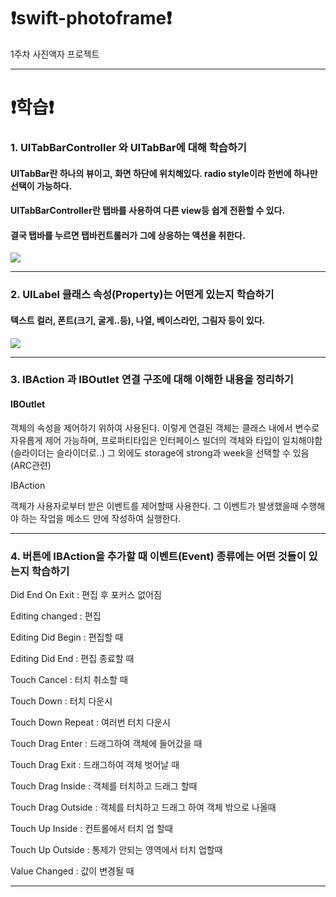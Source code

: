 # ❗️swift-photoframe❗️
1주차 사진액자 프로젝트

- - -
# ❗️학습❗️
### 1. UITabBarController 와 UITabBar에 대해 학습하기
#### UITabBar란 하나의 뷰이고, 화면 하단에 위치해있다. radio style이라 한번에 하나만 선택이 가능하다.
#### UITabBarController란 탭바를 사용하여 다른 view등 쉽게 전환할 수 있다.
#### 결국 탭바를 누르면 탭바컨트롤러가 그에 상응하는 액션을 취한다.
<img src="https://user-images.githubusercontent.com/97685264/223128583-d7f9b1ff-180e-4bec-bcdd-3e1ee2ff7121.png">
 
 - - -

### 2. UILabel 클래스 속성(Property)는 어떤게 있는지 학습하기
#### 텍스트 컬러, 폰트(크기, 굴게..등), 나열, 베이스라인, 그림자 등이 있다.
<img src="https://user-images.githubusercontent.com/97685264/223303146-27768ccb-3046-4070-8ec9-f643ebeb69c4.png">

- - -

### 3. IBAction 과 IBOutlet 연결 구조에 대해 이해한 내용을 정리하기
#### IBOutlet 
객체의 속성을 제어하기 위하여 사용된다.
이렇게 연결된 객체는 클래스 내에서 변수로 자유롭게 제어 가능하며, 
프로퍼티타입은 인터페이스 빌더의 객체와 타입이 일치해야함(슬라이더는 슬라이더로..)
그 외에도 storage에 strong과 week을 선택할 수 있음(ARC관련)


IBAction

객체가 사용자로부터 받은 이벤트를 제어할때 사용한다. 
그 이벤트가 발생했을때 수행해야 하는 작업을 메소드 안에 작성하여 실행한다.
- - -

### 4. 버튼에 IBAction을 추가할 때 이벤트(Event) 종류에는 어떤 것들이 있는지 학습하기

Did End On Exit : 편집 후 포커스 없어짐

Editing changed : 편집

Editing Did Begin : 편집할 때

Editing Did End : 편집 종료할 때

Touch Cancel : 터치 취소할 때

Touch Down : 터치 다운시

Touch Down Repeat : 여러번 터치 다운시

Touch Drag Enter : 드래그하여 객체에 들어갔을 때

Touch Drag Exit : 드래그하여 객체 벗어날 때

Touch Drag Inside : 객체를 터치하고 드래그 할때

Touch Drag Outside : 객체를 터치하고 드래그 하여 객체 밖으로 나올때

Touch Up Inside : 컨트롤에서 터치 업 할때

Touch Up Outside : 통제가 안되는 영역에서 터치 업할때

Value Changed : 값이 변경될 때
- - -
